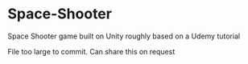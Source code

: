 # Space-Shooter
Space Shooter game built on Unity roughly based on a Udemy tutorial

File too large to commit. Can share this on request
